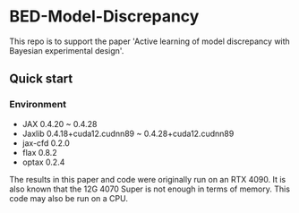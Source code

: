 # BED-Model-Discrepancy

This repo is to support the paper 'Active learning of model discrepancy with Bayesian experimental design'.


## Quick start

### Environment

+ JAX       0.4.20 ~ 0.4.28
+ Jaxlib    0.4.18+cuda12.cudnn89 ~ 0.4.28+cuda12.cudnn89
+ jax-cfd   0.2.0
+ flax      0.8.2
+ optax     0.2.4

The results in this paper and code were originally run on an RTX 4090. It is also known that the 12G 4070 Super is not enough in terms of memory. This code may also be run on a CPU. 

###
